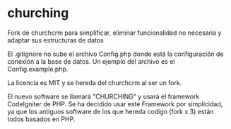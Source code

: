 # churching
Fork de churchcrm para simplificar, eliminar funcionalidad no necesaria y adaptar sus estructuras de datos

El .gitignore no sube el archivo Config.php donde está la configuración de conexión a la base de datos. 
Un ejemplo del archivo es el Config.example.php.

La licencia es MIT y se hereda del churchcrm al ser un fork.

El nuevo software se llamará "CHURCHING" y usará el framework 
CodeIgniter de PHP. Se ha decidido usar este Framework por simplicidad, 
ya que los antiguos software de los que hereda codigo (fork x 3) 
están todos basados en PHP.
